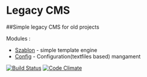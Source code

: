 # Legacy CMS

##Simple legacy  CMS for  old projects 

Modules :

- [Szablon](docs/szablon.md) - simple  template engine
- [Config](docs/config.md) - Configuration(textfiles based) mangament 







[![Build Status](https://travis-ci.org/poznet/legacycms.svg?branch=master)](https://travis-ci.org/poznet/legacycms) [![Code Climate](https://codeclimate.com/github/poznet/legacycms/badges/gpa.svg)](https://codeclimate.com/github/poznet/legacycms)
